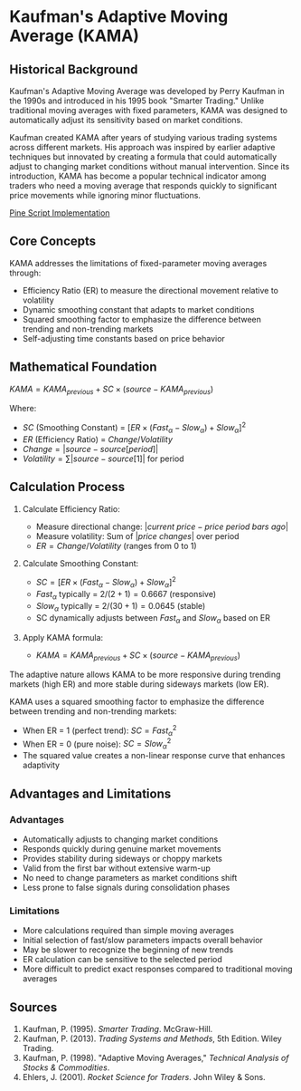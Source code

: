 # Kaufman's Adaptive Moving Average (KAMA)

## Historical Background

Kaufman's Adaptive Moving Average was developed by Perry Kaufman in the 1990s and introduced in his 1995 book "Smarter Trading." Unlike traditional moving averages with fixed parameters, KAMA was designed to automatically adjust its sensitivity based on market conditions.

Kaufman created KAMA after years of studying various trading systems across different markets. His approach was inspired by earlier adaptive techniques but innovated by creating a formula that could automatically adjust to changing market conditions without manual intervention. Since its introduction, KAMA has become a popular technical indicator among traders who need a moving average that responds quickly to significant price movements while ignoring minor fluctuations.

[Pine Script Implementation](https://github.com/mihakralj/pinescript/blob/main/indicators/trends_IIR/kama.pine)

## Core Concepts

KAMA addresses the limitations of fixed-parameter moving averages through:

- Efficiency Ratio (ER) to measure the directional movement relative to volatility
- Dynamic smoothing constant that adapts to market conditions
- Squared smoothing factor to emphasize the difference between trending and non-trending markets
- Self-adjusting time constants based on price behavior

## Mathematical Foundation

$KAMA = KAMA_{previous} + SC \times (source - KAMA_{previous})$

Where:
- $SC$ (Smoothing Constant) = $[ER \times (Fast_\alpha - Slow_\alpha) + Slow_\alpha]^2$
- $ER$ (Efficiency Ratio) = $Change / Volatility$
- $Change = |source - source[period]|$
- $Volatility = \sum|source - source[1]|$ for period

## Calculation Process

1. Calculate Efficiency Ratio:
   - Measure directional change: $|current\ price - price\ period\ bars\ ago|$
   - Measure volatility: Sum of $|price\ changes|$ over period
   - $ER = Change / Volatility$ (ranges from 0 to 1)

2. Calculate Smoothing Constant:
   - $SC = [ER \times (Fast_\alpha - Slow_\alpha) + Slow_\alpha]^2$
   - $Fast_\alpha$ typically = $2/(2+1) = 0.6667$ (responsive)
   - $Slow_\alpha$ typically = $2/(30+1) = 0.0645$ (stable)
   - SC dynamically adjusts between $Fast_\alpha$ and $Slow_\alpha$ based on ER

3. Apply KAMA formula:
   - $KAMA = KAMA_{previous} + SC \times (source - KAMA_{previous})$

The adaptive nature allows KAMA to be more responsive during trending markets (high ER) and more stable during sideways markets (low ER).

KAMA uses a squared smoothing factor to emphasize the difference between trending and non-trending markets:
- When ER = 1 (perfect trend): $SC = Fast_\alpha^2$
- When ER = 0 (pure noise): $SC = Slow_\alpha^2$
- The squared value creates a non-linear response curve that enhances adaptivity

## Advantages and Limitations

### Advantages
- Automatically adjusts to changing market conditions
- Responds quickly during genuine market movements
- Provides stability during sideways or choppy markets
- Valid from the first bar without extensive warm-up
- No need to change parameters as market conditions shift
- Less prone to false signals during consolidation phases

### Limitations
- More calculations required than simple moving averages
- Initial selection of fast/slow parameters impacts overall behavior
- May be slower to recognize the beginning of new trends
- ER calculation can be sensitive to the selected period
- More difficult to predict exact responses compared to traditional moving averages

## Sources

1. Kaufman, P. (1995). *Smarter Trading*. McGraw-Hill.
2. Kaufman, P. (2013). *Trading Systems and Methods*, 5th Edition. Wiley Trading.
3. Kaufman, P. (1998). "Adaptive Moving Averages," *Technical Analysis of Stocks & Commodities*.
4. Ehlers, J. (2001). *Rocket Science for Traders*. John Wiley & Sons.
